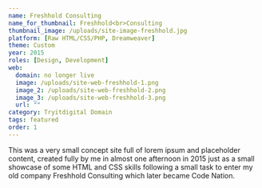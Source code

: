 ```yaml
---
name: Freshhold Consulting
name_for_thumbnail: Freshhold<br>Consulting
thumbnail_image: /uploads/site-image-freshhold.jpg
platform: [Raw HTML/CSS/PHP, Dreamweaver]
theme: Custom
year: 2015
roles: [Design, Development]
web:
  domain: no longer live
  image: /uploads/site-web-freshhold-1.png
  image_2: /uploads/site-web-freshhold-2.png
  image_3: /uploads/site-web-freshhold-3.png
  url: ""
category: Tryitdigital Domain
tags: featured
order: 1
---
```


This was a very small concept site full of lorem ipsum and placeholder content, created fully by me in almost one afternoon in 2015 just as a small showcase of some HTML and CSS skills following a small task to enter my old company Freshhold Consulting which later became Code Nation.